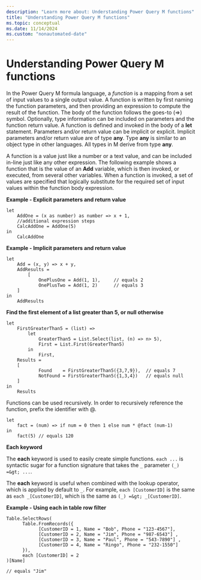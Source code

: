 ```yaml
---
description: "Learn more about: Understanding Power Query M functions"
title: "Understanding Power Query M functions"
ms.topic: conceptual
ms.date: 11/14/2024
ms.custom: "nonautomated-date"
---
```


# Understanding Power Query M functions

In the Power Query M formula language, a *function* is a mapping from a set of input values to a single output value. A function is written by first naming the function parameters, and then providing an expression to compute the result of the function. The body of the function follows the goes-to (=&gt;) symbol. Optionally, type information can be included on parameters and the function return value. A function is defined and invoked in the body of a **let** statement. Parameters and/or return value can be implicit or explicit. Implicit parameters and/or return value are of type **any**. Type **any** is similar to an object type in other languages. All types in M derive from type **any**.  
  
A function is a value just like a number or a text value, and can be included in-line just like any other expression. The following example shows a function that is the value of an **Add** variable, which is then invoked, or executed, from several other variables. When a function is invoked, a set of values are specified that logically substitute for the required set of input values within the function body expression.  
  
**Example - Explicit parameters and return value**
  
```powerquery-m
let  
    AddOne = (x as number) as number => x + 1,  
    //additional expression steps  
    CalcAddOne = AddOne(5)  
in  
    CalcAddOne  
```

**Example - Implicit parameters and return value**
  
```powerquery-m
let  
    Add = (x, y) => x + y,  
    AddResults =   
        [  
            OnePlusOne = Add(1, 1),     // equals 2  
            OnePlusTwo = Add(1, 2)      // equals 3  
    ]  
in  
    AddResults  
```

**Find the first element of a list greater than 5, or null otherwise**
  
```powerquery-m
let  
    FirstGreaterThan5 = (list) =>   
        let   
            GreaterThan5 = List.Select(list, (n) => n> 5),  
            First = List.First(GreaterThan5)  
        in  
            First,  
    Results =   
    [  
            Found    = FirstGreaterThan5({3,7,9}),  // equals 7  
            NotFound = FirstGreaterThan5({1,3,4})   // equals null  
    ]  
in  
    Results  
```

Functions can be used recursively. In order to recursively reference the function, prefix the identifier with @.  
  
```powerquery-m
let   
    fact = (num) => if num = 0 then 1 else num * @fact (num-1)   
in   
    fact(5) // equals 120  
```

**Each keyword**
  
The **each** keyword is used to easily create simple functions. `each ...` is syntactic sugar for a function signature that takes the `_` parameter `(_) =&gt; ...`.
  
The **each** keyword is useful when combined with the lookup operator, which is applied by default to `_`.
For example, `each [CustomerID]` is the same as `each _[CustomerID]`, which is the same as `(_) =&gt; _[CustomerID]`.
  
**Example - Using each in table row filter**
  
```powerquery-m
Table.SelectRows(  
      Table.FromRecords({  
            [CustomerID = 1, Name = "Bob", Phone = "123-4567"],  
            [CustomerID = 2, Name = "Jim", Phone = "987-6543"] ,  
            [CustomerID = 3, Name = "Paul", Phone = "543-7890"] ,  
            [CustomerID = 4, Name = "Ringo", Phone = "232-1550"]  
      }),   
      each [CustomerID] = 2  
)[Name]  
  
// equals "Jim"  
```  
